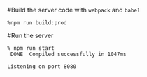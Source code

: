 #Build the server code with `webpack` and `babel`
```
%npm run build:prod
```

#Run the server
```
% npm run start
 DONE  Compiled successfully in 1047ms

Listening on port 8080
```
